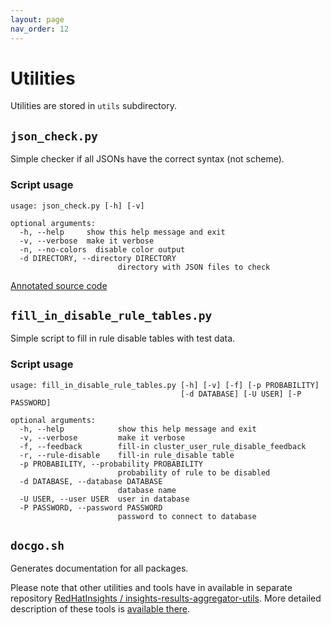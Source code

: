 ```yaml
---
layout: page
nav_order: 12
---
```

# Utilities

Utilities are stored in `utils` subdirectory.

## `json_check.py`

Simple checker if all JSONs have the correct syntax (not scheme).

### Script usage

```text
usage: json_check.py [-h] [-v]

optional arguments:
  -h, --help     show this help message and exit
  -v, --verbose  make it verbose
  -n, --no-colors  disable color output
  -d DIRECTORY, --directory DIRECTORY
                        directory with JSON files to check
```

[Annotated source code](json_check.html)

## `fill_in_disable_rule_tables.py`

Simple script to fill in rule disable tables with test data.

### Script usage

```text
usage: fill_in_disable_rule_tables.py [-h] [-v] [-f] [-p PROBABILITY]
                                      [-d DATABASE] [-U USER] [-P PASSWORD]

optional arguments:
  -h, --help            show this help message and exit
  -v, --verbose         make it verbose
  -f, --feedback        fill-in cluster_user_rule_disable_feedback
  -r, --rule-disable    fill-in rule_disable table
  -p PROBABILITY, --probability PROBABILITY
                        probability of rule to be disabled
  -d DATABASE, --database DATABASE
                        database name
  -U USER, --user USER  user in database
  -P PASSWORD, --password PASSWORD
                        password to connect to database
```

## `docgo.sh`

Generates documentation for all packages.

Please note that other utilities and tools have in available in separate repository
[RedHatInsights / insights-results-aggregator-utils](https://github.com/RedHatInsights/insights-results-aggregator-utils/).
More detailed description of these tools is
[available there](https://github.com/RedHatInsights/insights-results-aggregator-utils/blob/master/README.md).

